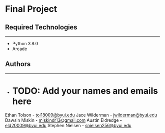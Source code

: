# Final Project

## Required Technologies
---
* Python 3.8.0
* Arcade

## Authors
---
* # TODO: Add your names and emails here

Ethan Tolson - tol18009@byui.edu
Jace Wilderman - jwilderman@byui.edu
Dawsin Miskin - miskindr13@gmail.com
Austin Eldredge - eld20009@byui.edu
Stephen Nielsen - snielsen256@byui.edu